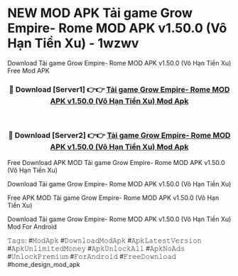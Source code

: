 # NEW MOD APK Tải game Grow Empire- Rome MOD APK v1.50.0 (Vô Hạn Tiền Xu) - 1wzwv
Download Tải game Grow Empire- Rome MOD APK v1.50.0 (Vô Hạn Tiền Xu) Free Mod APK

<div align="center">
<h3>🔴 Download [Server1] 👉👉 <a href="https://apk-comot.site?title=Tải_game_Grow_Empire-_Rome_MOD_APK_v1.50.0_(Vô_Hạn_Tiền_Xu)">Tải game Grow Empire- Rome MOD APK v1.50.0 (Vô Hạn Tiền Xu) Mod Apk</a></h3><br>

<h3>🔴 Download [Server2] 👉👉 <a href="https://apk-comot.site?title=Tải_game_Grow_Empire-_Rome_MOD_APK_v1.50.0_(Vô_Hạn_Tiền_Xu)">Tải game Grow Empire- Rome MOD APK v1.50.0 (Vô Hạn Tiền Xu) Mod Apk</a></h3>
</div>


Free Download APK MOD Tải game Grow Empire- Rome MOD APK v1.50.0 (Vô Hạn Tiền Xu)

Download Tải game Grow Empire- Rome MOD APK v1.50.0 (Vô Hạn Tiền Xu) 

Free APK MOD Tải game Grow Empire- Rome MOD APK v1.50.0 (Vô Hạn Tiền Xu) 

Download Tải game Grow Empire- Rome MOD APK v1.50.0 (Vô Hạn Tiền Xu) Mod For Android

𝚃𝚊𝚐𝚜: #𝙼𝚘𝚍𝙰𝚙𝚔 #𝙳𝚘𝚠𝚗𝚕𝚘𝚊𝚍𝙼𝚘𝚍𝙰𝚙𝚔 #𝙰𝚙𝚔𝙻𝚊𝚝𝚎𝚜𝚝𝚅𝚎𝚛𝚜𝚒𝚘𝚗 #𝙰𝚙𝚔𝚄𝚗𝚕𝚒𝚖𝚒𝚝𝚎𝚍𝙼𝚘𝚗𝚎𝚢 #𝙰𝚙𝚔𝚄𝚗𝚕𝚘𝚌𝚔𝙰𝚕𝚕 #𝙰𝚙𝚔𝙽𝚘𝙰𝚍𝚜 #𝚄𝚗𝚕𝚘𝚌𝚔𝙿𝚛𝚎𝚖𝚒𝚞𝚖 #𝙵𝚘𝚛𝙰𝚗𝚍𝚛𝚘𝚒𝚍 #𝙵𝚛𝚎𝚎𝙳𝚘𝚠𝚗𝚕𝚘𝚊𝚍 #home_design_mod_apk